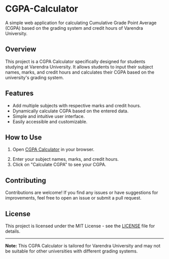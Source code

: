 # CGPA-Calculator
A simple web application for calculating Cumulative Grade Point Average (CGPA) based on the grading system and credit hours of Varendra University.

## Overview

This project is a CGPA Calculator specifically designed for students studying at Varendra University. It allows students to input their subject names, marks, and credit hours and calculates their CGPA based on the university's grading system.

## Features

- Add multiple subjects with respective marks and credit hours.
- Dynamically calculate CGPA based on the entered data.
- Simple and intuitive user interface.
- Easily accessible and customizable.

## How to Use

1. Open <a href="https://sobhanlab.github.io/CGPA-Calculator" target="_blank">CGPA Calculator</a> in your browser.</p>
2. Enter your subject names, marks, and credit hours.
3. Click on "Calculate CGPA" to see your CGPA.

## Contributing
Contributions are welcome! If you find any issues or have suggestions for improvements, feel free to open an issue or submit a pull request.

## License
This project is licensed under the MIT License - see the [LICENSE](LICENSE) file for details.

---

**Note:** This CGPA Calculator is tailored for Varendra University and may not be suitable for other universities with different grading systems.
